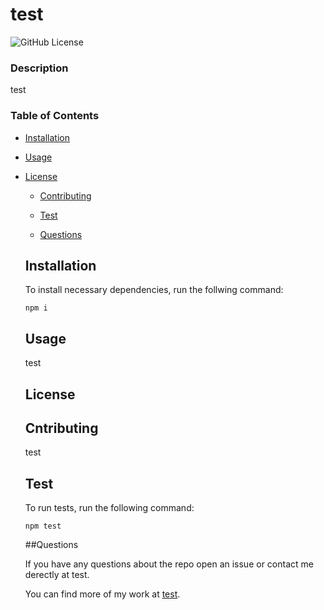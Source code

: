 # test
  ![GitHub License](https://img.shields.io/badge/lisence-MIT-blue.svg)

  ### Description
  test

  ### Table of Contents

  * [Installation](#installation)

  * [Usage](#usage)

   
* [License](#license)


  * [Contributing](#constributing)

  * [Test](#test)

  * [Questions](#questions)

  ## Installation

  To install necessary dependencies, run the follwing command:

  ```
  npm i
  ```

  ## Usage

  test

  ## License

  ## Cntributing

  test

  ## Test

  To run tests, run the following command:

  ```
  npm test
  ```

  ##Questions

  If you have any questions about the repo open an issue or contact me derectly at test.

  You can find more of my work at [test](https://github.com/test).


